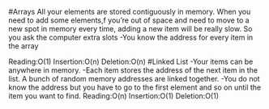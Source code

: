 #Arrays
All your elements are stored contiguously in memory.
When you need to add some elements,f you’re out of space and need to move to a
new spot in memory every time, adding a new item will be really slow.
So you ask the computer extra slots 
-You know the address for every item in the array

Reading:O(1)
Insertion:O(n)
Deletion:O(n)
#Linked List
-Your items can be anywhere in memory.
-Each item stores the address of the next item in the list.
A bunch of random memory addresses are linked together.
-You do not know the address but you have to go to the first element and so on until the item you want to find.
Reading:O(n)
Insertion:O(1)
Deletion:O(1)